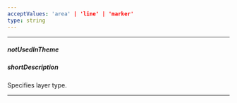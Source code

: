 ```yaml
---
acceptValues: 'area' | 'line' | 'marker'
type: string
---
```

---
##### notUsedInTheme

##### shortDescription
Specifies layer type.

---
